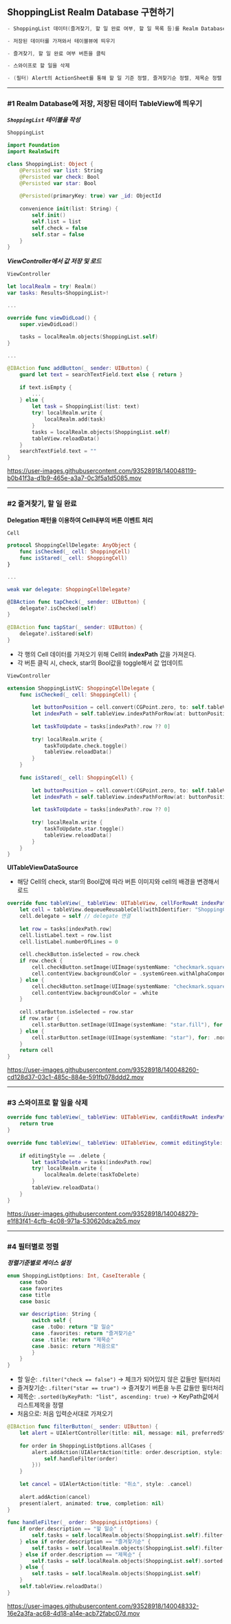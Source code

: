 
## ShoppingList Realm Database 구현하기

```swift
- ShoppingList 데이터(즐겨찾기, 할 일 완료 여부, 할 일 목록 등)를 Realm Database에 저장

- 저장된 데이터를 가져와서 테이블뷰에 띄우기

- 즐겨찾기, 할 일 완료 여부 버튼을 클릭

- 스와이프로 할 일을 삭제

- (필터) Alert의 ActionSheet를 통해 할 일 기준 정렬, 즐겨찾기순 정렬, 제목순 정렬 기능
```

---

### #1 Realm Database에 저장, 저장된 데이터 TableView에 띄우기

***`ShoppingList` 테이블을 작성***

```swift
ShoppingList

import Foundation
import RealmSwift

class ShoppingList: Object {
    @Persisted var list: String
    @Persisted var check: Bool
    @Persisted var star: Bool
    
    @Persisted(primaryKey: true) var _id: ObjectId
    
    convenience init(list: String) {
        self.init()
        self.list = list
        self.check = false
        self.star = false
    }
}
```

***ViewController에서 값 저장 및 로드***

```swift
ViewController

let localRealm = try! Realm()
var tasks: Results<ShoppingList>!

...

override func viewDidLoad() {
    super.viewDidLoad()
        
    tasks = localRealm.objects(ShoppingList.self)
}

...

@IBAction func addButton(_ sender: UIButton) {
    guard let text = searchTextField.text else { return }
        
    if text.isEmpty {
        ...
    } else {
        let task = ShoppingList(list: text)
        try! localRealm.write {
            localRealm.add(task)
        }
        tasks = localRealm.objects(ShoppingList.self)
        tableView.reloadData()
    }
    searchTextField.text = ""
}
```

https://user-images.githubusercontent.com/93528918/140048119-b0b41f3a-d1b9-465e-a3a7-0c3f5a1d5085.mov

---


### #2 즐겨찾기, 할 일 완료

**Delegation 패턴을 이용하여 Cell내부의 버튼 이벤트 처리**

```swift
Cell

protocol ShoppingCellDelegate: AnyObject {
    func isChecked(_ cell: ShoppingCell)
    func isStared(_ cell: ShoppingCell)
}

...

weak var delegate: ShoppingCellDelegate?

@IBAction func tapCheck(_ sender: UIButton) {
    delegate?.isChecked(self)
}
    
@IBAction func tapStar(_ sender: UIButton) {
    delegate?.isStared(self)
}
```

- 각 행의 Cell 데이터를 가져오기 위해 Cell의 **indexPath** 값을 가져온다.
- 각 버튼 클릭 시, check, star의 Bool값을 toggle해서 값 업데이트

```swift
ViewController

extension ShoppingListVC: ShoppingCellDelegate {
    func isChecked(_ cell: ShoppingCell) {
        
        let buttonPosition = cell.convert(CGPoint.zero, to: self.tableView)
        let indexPath = self.tableView.indexPathForRow(at: buttonPosition)
        
        let taskToUpdate = tasks[indexPath?.row ?? 0]
        
        try! localRealm.write {
            taskToUpdate.check.toggle()
            tableView.reloadData()
        }
    }
    
    func isStared(_ cell: ShoppingCell) {
        
        let buttonPosition = cell.convert(CGPoint.zero, to: self.tableView)
        let indexPath = self.tableView.indexPathForRow(at: buttonPosition)
        
        let taskToUpdate = tasks[indexPath?.row ?? 0]
        
        try! localRealm.write {
            taskToUpdate.star.toggle()
            tableView.reloadData()
        }
    }
}
```

**UITableViewDataSource**

- 해당 Cell의 check, star의 Bool값에 따라 버튼 이미지와 cell의 배경을 변경해서 로드

```swift
override func tableView(_ tableView: UITableView, cellForRowAt indexPath: IndexPath) -> UITableViewCell {
    let cell = tableView.dequeueReusableCell(withIdentifier: "ShoppingCell", for: indexPath) as! ShoppingCell
    cell.delegate = self // delegate 연결
        
    let row = tasks[indexPath.row]
    cell.listLabel.text = row.list
    cell.listLabel.numberOfLines = 0
        
    cell.checkButton.isSelected = row.check
    if row.check {
        cell.checkButton.setImage(UIImage(systemName: "checkmark.square.fill"), for: .normal)
        cell.contentView.backgroundColor = .systemGreen.withAlphaComponent(0.5)
    } else {
        cell.checkButton.setImage(UIImage(systemName: "checkmark.square"), for: .normal)
        cell.contentView.backgroundColor = .white
    }
        
    cell.starButton.isSelected = row.star
    if row.star {
        cell.starButton.setImage(UIImage(systemName: "star.fill"), for: .normal)
    } else {
        cell.starButton.setImage(UIImage(systemName: "star"), for: .normal)
    }
    return cell
}
```


https://user-images.githubusercontent.com/93528918/140048260-cd128d37-03c1-485c-884e-591fb078ddd2.mov

---

### #3 스와이프로 할 일을 삭제

```swift
override func tableView(_ tableView: UITableView, canEditRowAt indexPath: IndexPath) -> Bool {
    return true
}
    
override func tableView(_ tableView: UITableView, commit editingStyle: UITableViewCell.EditingStyle, forRowAt indexPath: IndexPath) {
    
    if editingStyle == .delete {
        let taskToDelete = tasks[indexPath.row]
        try! localRealm.write {
            localRealm.delete(taskToDelete)
        }
        tableView.reloadData()
    }
}
```


https://user-images.githubusercontent.com/93528918/140048279-e1f83f41-4cfb-4c08-971a-530620dca2b5.mov

---

### #4 필터별로 정렬

***정렬기준별로 케이스 설정***

```swift
enum ShoppingListOptions: Int, CaseIterable {
    case toDo
    case favorites
    case title
    case basic
    
    var description: String {
        switch self {
        case .toDo: return "할 일순"
        case .favorites: return "즐겨찾기순"
        case .title: return "제목순"
        case .basic: return "처음으로"
        }
    }
}
```

- 할 일순: `.filter("check == false")` → 체크가 되어있지 않은 값들만 필터처리
- 즐겨찾기순: `.filter("star == true")` → 즐겨찾기 버튼을 누른 값들만 필터처리
- 제목순: `.sorted(byKeyPath: "list", ascending: true)` → KeyPath값에서 리스트제목을 정렬
- 처음으로: 처음 입력순서대로 가져오기

```swift
@IBAction func filterButton(_ sender: UIButton) {
    let alert = UIAlertController(title: nil, message: nil, preferredStyle: .actionSheet)
        
    for order in ShoppingListOptions.allCases {
        alert.addAction(UIAlertAction(title: order.description, style: .default, handler: { _ in
            self.handleFilter(order)
        }))
    }
        
    let cancel = UIAlertAction(title: "취소", style: .cancel)
        
    alert.addAction(cancel)
    present(alert, animated: true, completion: nil)
}
    
func handleFilter(_ order: ShoppingListOptions) {
    if order.description == "할 일순" {
        self.tasks = self.localRealm.objects(ShoppingList.self).filter("check == false")
    } else if order.description == "즐겨찾기순" {
        self.tasks = self.localRealm.objects(ShoppingList.self).filter("star == true")
    } else if order.description == "제목순" {
        self.tasks = self.localRealm.objects(ShoppingList.self).sorted(byKeyPath: "list", ascending: true)
    } else {
        self.tasks = self.localRealm.objects(ShoppingList.self)
    }
    self.tableView.reloadData()
}
```

https://user-images.githubusercontent.com/93528918/140048332-16e2a3fa-ac68-4d18-a14e-acb72fabc07d.mov


